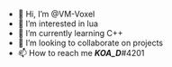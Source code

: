 - 👋 Hi, I’m @VM-Voxel
- 👀 I’m interested in lua
- 🌱 I’m currently learning C++
- 💞️ I’m looking to collaborate on projects
- 📫 How to reach me ___KOA_D___#4201

<!---
VM-Voxel/VM-Voxel is a ✨ special ✨ repository because its `README.md` (this file) appears on your GitHub profile.
You can click the Preview link to take a look at your changes.
--->
